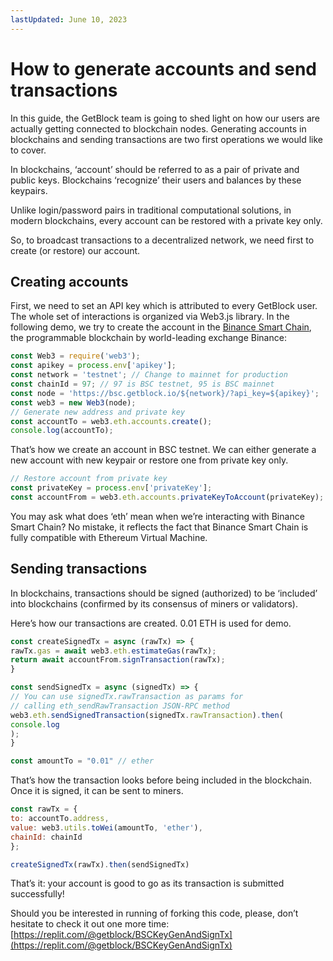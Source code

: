 ```yaml
---
lastUpdated: June 10, 2023
---
```


# How to generate accounts and send transactions

In this guide, the GetBlock team is going to shed light on how our users are actually getting connected to blockchain nodes. Generating accounts in blockchains and sending transactions are two first operations we would like to cover.

In blockchains, ‘account’ should be referred to as a pair of private and public keys. Blockchains ‘recognize’ their users and balances by these keypairs.

Unlike login/password pairs in traditional computational solutions, in modern blockchains, every account can be restored with a private key only.

So, to broadcast transactions to a decentralized network, we need first to create (or restore) our account.

## Creating accounts

First, we need to set an API key which is attributed to every GetBlock user. The whole set of interactions is organized via Web3.js library. In the following demo, we try to create the account in the [Binance Smart Chain](https://getblock.io/nodes/bsc/), the programmable blockchain by world-leading exchange Binance:

```javascript
const Web3 = require('web3');
const apikey = process.env['apikey'];
const network = 'testnet'; // Change to mainnet for production
const chainId = 97; // 97 is BSC testnet, 95 is BSC mainnet
const node = 'https://bsc.getblock.io/${network}/?api_key=${apikey}';
const web3 = new Web3(node);
// Generate new address and private key
const accountTo = web3.eth.accounts.create();
console.log(accountTo);
```

That’s how we create an account in BSC testnet. We can either generate a new account with new keypair or restore one from private key only.

```javascript
// Restore account from private key
const privateKey = process.env['privateKey'];
const accountFrom = web3.eth.accounts.privateKeyToAccount(privateKey);
```

You may ask what does ‘eth’ mean when we’re interacting with Binance Smart Chain? No mistake, it reflects the fact that Binance Smart Chain is fully compatible with Ethereum Virtual Machine.

## Sending transactions

In blockchains, transactions should be signed (authorized) to be ‘included’ into blockchains (confirmed by its consensus of miners or validators).

Here’s how our transactions are created. 0.01 ETH is used for demo.

```javascript
const createSignedTx = async (rawTx) => {
rawTx.gas = await web3.eth.estimateGas(rawTx);
return await accountFrom.signTransaction(rawTx);
}

const sendSignedTx = async (signedTx) => {
// You can use signedTx.rawTransaction as params for
// calling eth_sendRawTransaction JSON-RPC method
web3.eth.sendSignedTransaction(signedTx.rawTransaction).then(
console.log
);
}

const amountTo = "0.01" // ether
```

That’s how the transaction looks before being included in the blockchain. Once it is signed, it can be sent to miners.

```javascript
const rawTx = {
to: accountTo.address,
value: web3.utils.toWei(amountTo, 'ether'),
chainId: chainId
};

createSignedTx(rawTx).then(sendSignedTx)
```

That’s it: your account is good to go as its transaction is submitted successfully!

Should you be interested in running of forking this code, please, don’t hesitate to check it out one more time: [https://replit.com/@getblock/BSCKeyGenAndSignTx](https://replit.com/@getblock/BSCKeyGenAndSignTx)
